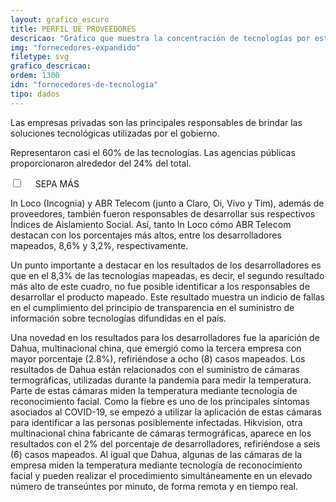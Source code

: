 ```yaml
---
layout: grafico_escuro
title: PERFIL DE PROVEEDORES
descricao: "Gráfico que muestra la concentración de tecnologías por estado, país y perfil de proveedor."
img: "fornecedores-expandido"
filetype: svg
grafico_descricao:
ordem: 1300
idn: "fornecedores-de-tecnologia"
tipo: dados
---
```


Las empresas privadas son las principales responsables de brindar las soluciones tecnológicas utilizadas por el gobierno.

Representaron casi el 60% de las tecnologías. Las agencias públicas proporcionaron alrededor del 24% del total.

<div class="accordion">
    <div class="option">
      <input type="checkbox" id="toggle{{page.ordem}}" class="toggle" />
      <label class="titleaco" for="toggle{{page.ordem}}">SEPA MÁS&nbsp;
      </label>
      <div class="contentaco">
        <p>In Loco (Incognia) y ABR Telecom (junto a Claro, Oi, Vivo y Tim), además de proveedores, también fueron responsables de desarrollar sus respectivos Índices de Aislamiento Social. Así, tanto In Loco cómo ABR Telecom destacan con los porcentajes más altos, entre los desarrolladores mapeados, 8,6% y 3,2%, respectivamente.</p>
        <p>Un punto importante a destacar en los resultados de los desarrolladores es que en el 8,3% de las tecnologías mapeadas, es decir, el segundo resultado más alto de este cuadro, no fue posible identificar a los responsables de desarrollar el producto mapeado. Este resultado muestra un indicio de fallas en el cumplimiento del principio de transparencia en el suministro de información sobre tecnologías difundidas en el país.</p>
        <p>Una novedad en los resultados para los desarrolladores fue la aparición de Dahua, multinacional china, que emergió como la tercera empresa con mayor porcentaje (2.8%), refiriéndose a ocho (8) casos mapeados. Los resultados de Dahua están relacionados con el suministro de cámaras
termográficas, utilizadas durante la pandemia para medir la temperatura. Parte de estas cámaras miden la temperatura mediante tecnología de reconocimiento facial. Como la fiebre es uno de los principales síntomas asociados al COVID-19, se empezó a utilizar la aplicación de estas cámaras para identificar a las personas posiblemente infectadas. Hikvision, otra multinacional china fabricante de cámaras termográficas, aparece en los resultados con el 2% del porcentaje de desarrolladores, refiriéndose a seis (6) casos mapeados. Al igual que Dahua, algunas de las cámaras de la empresa miden la temperatura mediante tecnología de reconocimiento facial y pueden realizar el procedimiento simultáneamente en un elevado número de transeúntes por minuto, de forma remota y en tiempo real.</p>
      </div>
    </div>
  </div>
